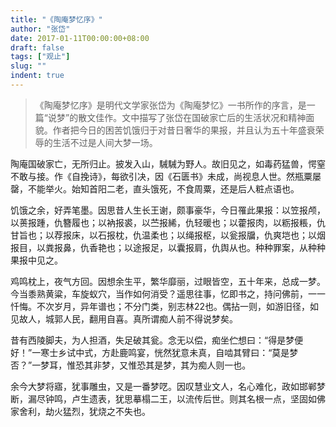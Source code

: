 ```yaml
---
title: "《陶庵梦忆序》"
author: "张岱"
date: 2017-01-11T00:00:00+08:00
draft: false
tags: ["观止"]
slug: ""
indent: true
---
```


>《陶庵梦忆序》是明代文学家张岱为《陶庵梦忆》一书所作的序言，是一篇“说梦”的散文佳作。文中描写了张岱在国破家亡后的生活状况和精神面貌。作者把今日的困苦饥饿归于对昔日奢华的果报，并且认为五十年盛衰荣辱的生活不过是人间大梦一场。

陶庵国破家亡，无所归止。披发入山，駴駴为野人。故旧见之，如毒药猛兽，愕窒不敢与接。作《自挽诗》，每欲引决，因《石匮书》未成，尚视息人世。然瓶粟屡罄，不能举火。始知首阳二老，直头饿死，不食周粟，还是后人粧点语也。

饥饿之余，好弄笔墨。因思昔人生长王谢，颇事豪华，今日罹此果报：以笠报颅，以蒉报踵，仇簪履也；以衲报裘，以苎报絺，仇轻暖也；以藿报肉，以粝报粻，仇甘旨也；以荐报床，以石报枕，仇温柔也；以绳报枢，以瓮报牖，仇爽垲也；以烟报目，以粪报鼻，仇香艳也；以途报足，以囊报肩，仇舆从也。种种罪案，从种种果报中见之。

鸡鸣枕上，夜气方回。因想余生平，繁华靡丽，过眼皆空，五十年来，总成一梦。今当黍熟黄粱，车旋蚁穴，当作如何消受？遥思往事，忆即书之，持问佛前，一一忏悔。不次岁月，异年谱也；不分门类，别志林22也。偶拈一则，如游旧径，如见故人，城郭人民，翻用自喜。真所谓痴人前不得说梦矣。

昔有西陵脚夫，为人担酒，失足破其瓮。念无以偿，痴坐伫想曰：“得是梦便好！”一寒士乡试中式，方赴鹿鸣宴，恍然犹意未真，自啮其臂曰：“莫是梦否？”一梦耳，惟恐其非梦，又惟恐其是梦，其为痴人则一也。

余今大梦将寤，犹事雕虫，又是一番梦呓。因叹慧业文人，名心难化，政如邯郸梦断，漏尽钟鸣，卢生遗表，犹思摹榻二王，以流传后世。则其名根一点，坚固如佛家舍利，劫火猛烈，犹烧之不失也。